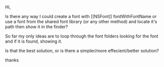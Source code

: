 Hi,

Is there any way I could create a font with [[NSFont]] fontWithFontName or use a font from the shared font library (or any other method) and locate it's path then show it in the finder?

So far my only ideas are to loop through the font folders looking for the font and if it is found, showing it.

Is that the best solution, or is there a simpler/more effecient/better solution?

thanks
